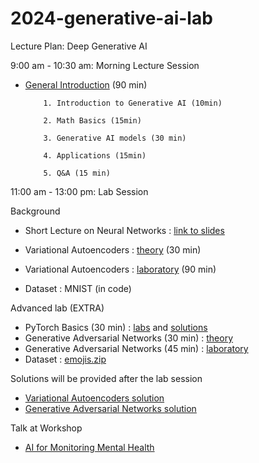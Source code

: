 # 2024-generative-ai-lab

Lecture Plan: Deep Generative AI

9:00 am - 10:30 am: Morning Lecture Session 

- [General Introduction](https://docs.google.com/presentation/d/1-6smG2BvBCiRmqrDpBa2I_fHXFgGopHt/edit?usp=sharing&ouid=106033496572193449338&rtpof=true&sd=true) (90 min)
  
          1. Introduction to Generative AI (10min)
  
          2. Math Basics (15min)

          3. Generative AI models (30 min)
  
          4. Applications (15min)
  
          5. Q&A (15 min)

11:00 am - 13:00 pm: Lab Session

Background
- Short Lecture on Neural Networks : [link to slides](https://docs.google.com/presentation/d/1pWtXgvKu_X7_qLYatealikknRJeeGlLD/edit?usp=sharing&ouid=106033496572193449338&rtpof=true&sd=true)


- Variational Autoencoders : [theory](https://drive.google.com/file/d/1AGMSI4bW9czul8ArohbL1xEeIDhYYX-_/view) (30 min)
- Variational Autoencoders : [laboratory](https://colab.research.google.com/drive/1pCLdsbPlCCDvB1QNlQ0RtrRvaS3gomcC?usp=sharing) (90 min)
-  Dataset : MNIST (in code)


Advanced lab (EXTRA)

- PyTorch Basics (30 min) : [labs](https://colab.research.google.com/drive/1-9HCqKTrDDJuLAgXEg2CuE5cZDXeISeO?usp=sharing) and [solutions](https://colab.research.google.com/drive/1ZgqJk2CG8otieorhkxdpxucLbsO6FTUy?usp=sharing)
- Generative Adversarial Networks (30 min) : [theory](https://drive.google.com/file/d/1cE9lN6t84E5wg5Ffr8-qacYmkswtB346/view?usp=sharing)
- Generative Adversarial Networks (45 min) : [laboratory](https://colab.research.google.com/drive/1yMYEqopNNsJuadzhb9_a4k9AYPBjfO_P?usp=sharing)
- Dataset : [emojis.zip](https://github.com/DeKUT-DSAIL/dsa-2024-generative-ai-lab/blob/main/emojis.zip)


Solutions will be provided after the lab session

- [Variational Autoencoders solution](https://colab.research.google.com/drive/14fCH88W4tdh8xL2RlxAgzWMcCWLsbdIU?usp=sharing)
- [Generative Adversarial Networks solution](https://colab.research.google.com/drive/1D1_xaZ5LqhuWWZcOoK3rsrqYPlgk-Ce7?usp=sharing)


Talk at Workshop
- [AI for Monitoring Mental Health](https://drive.google.com/file/d/1VfVm4F_A9KSAwzpLwOjeFmD5AYxkfDMQ/view?usp=sharing)
